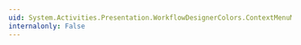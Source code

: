 ```yaml
---
uid: System.Activities.Presentation.WorkflowDesignerColors.ContextMenuMouseOverBeginColorKey
internalonly: False
---
```

